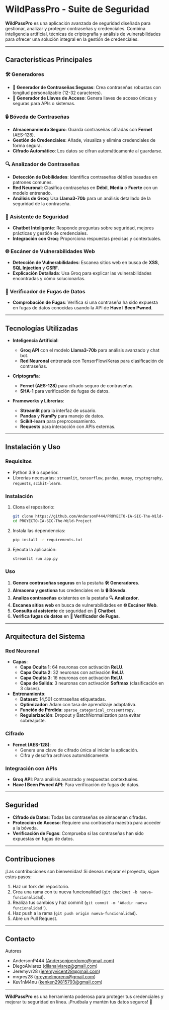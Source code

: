 # **WildPassPro - Suite de Seguridad**

**WildPassPro** es una aplicación avanzada de seguridad diseñada para gestionar, analizar y proteger contraseñas y credenciales. Combina inteligencia artificial, técnicas de criptografía y análisis de vulnerabilidades para ofrecer una solución integral en la gestión de credenciales.

---

## **Características Principales**

### **🛠️ Generadores**
- **🔑 Generador de Contraseñas Seguras**: Crea contraseñas robustas con longitud personalizable (12-32 caracteres).
- **🔑 Generador de Llaves de Acceso**: Genera llaves de acceso únicas y seguras para APIs o sistemas.

### **🔒 Bóveda de Contraseñas**
- **Almacenamiento Seguro**: Guarda contraseñas cifradas con **Fernet** (AES-128).
- **Gestión de Credenciales**: Añade, visualiza y elimina credenciales de forma segura.
- **Cifrado Automático**: Los datos se cifran automáticamente al guardarse.

### **🔍 Analizador de Contraseñas**
- **Detección de Debilidades**: Identifica contraseñas débiles basadas en patrones comunes.
- **Red Neuronal**: Clasifica contraseñas en **Débil**, **Media** o **Fuerte** con un modelo entrenado.
- **Análisis de Groq**: Usa **Llama3-70b** para un análisis detallado de la seguridad de la contraseña.

### **💬 Asistente de Seguridad**
- **Chatbot Inteligente**: Responde preguntas sobre seguridad, mejores prácticas y gestión de credenciales.
- **Integración con Groq**: Proporciona respuestas precisas y contextuales.

### **🌐 Escáner de Vulnerabilidades Web**
- **Detección de Vulnerabilidades**: Escanea sitios web en busca de **XSS**, **SQL Injection** y **CSRF**.
- **Explicación Detallada**: Usa Groq para explicar las vulnerabilidades encontradas y cómo solucionarlas.

### **🔐 Verificador de Fugas de Datos**
- **Comprobación de Fugas**: Verifica si una contraseña ha sido expuesta en fugas de datos conocidas usando la API de **Have I Been Pwned**.

---

## **Tecnologías Utilizadas**

- **Inteligencia Artificial**:
  - **Groq API** con el modelo **Llama3-70b** para análisis avanzado y chat bot.
  - **Red Neuronal** entrenada con TensorFlow/Keras para clasificación de contraseñas.
  
- **Criptografía**:
  - **Fernet (AES-128)** para cifrado seguro de contraseñas.
  - **SHA-1** para verificación de fugas de datos.

- **Frameworks y Librerías**:
  - **Streamlit** para la interfaz de usuario.
  - **Pandas** y **NumPy** para manejo de datos.
  - **Scikit-learn** para preprocesamiento.
  - **Requests** para interacción con APIs externas.

---

## **Instalación y Uso**

### **Requisitos**
- Python 3.9 o superior.
- Librerías necesarias: `streamlit`, `tensorflow`, `pandas`, `numpy`, `cryptography`, `requests`, `scikit-learn`.

### **Instalación**
1. Clona el repositorio:
   ```bash
   git clone https://github.com/AndersonP444/PROYECTO-IA-SIC-The-Wild-Project.git
   cd PROYECTO-IA-SIC-The-Wild-Project
   ```
2. Instala las dependencias:
   ```bash
   pip install -r requirements.txt
   ```
3. Ejecuta la aplicación:
   ```bash
   streamlit run app.py
   ```

### **Uso**
1. **Genera contraseñas seguras** en la pestaña **🛠️ Generadores**.
2. **Almacena y gestiona** tus credenciales en la **🔒 Bóveda**.
3. **Analiza contraseñas** existentes en la pestaña **🔍 Analizador**.
4. **Escanea sitios web** en busca de vulnerabilidades en **🌐 Escáner Web**.
5. **Consulta al asistente** de seguridad en **💬 Chatbot**.
6. **Verifica fugas de datos** en **🔐 Verificador de Fugas**.

---

## **Arquitectura del Sistema**

### **Red Neuronal**
- **Capas**:
  - **Capa Oculta 1**: 64 neuronas con activación **ReLU**.
  - **Capa Oculta 2**: 32 neuronas con activación **ReLU**.
  - **Capa Oculta 3**: 16 neuronas con activación **ReLU**.
  - **Capa de Salida**: 3 neuronas con activación **Softmax** (clasificación en 3 clases).
- **Entrenamiento**:
  - **Dataset**: 14,501 contraseñas etiquetadas.
  - **Optimizador**: Adam con tasa de aprendizaje adaptativa.
  - **Función de Pérdida**: `sparse_categorical_crossentropy`.
  - **Regularización**: Dropout y BatchNormalization para evitar sobreajuste.

### **Cifrado**
- **Fernet (AES-128)**:
  - Genera una clave de cifrado única al iniciar la aplicación.
  - Cifra y descifra archivos automáticamente.

### **Integración con APIs**
- **Groq API**: Para análisis avanzado y respuestas contextuales.
- **Have I Been Pwned API**: Para verificación de fugas de datos.

---

## **Seguridad**
- **Cifrado de Datos**: Todas las contraseñas se almacenan cifradas.
- **Protección de Acceso**: Requiere una contraseña maestra para acceder a la bóveda.
- **Verificación de Fugas**: Comprueba si las contraseñas han sido expuestas en fugas de datos.

---

## **Contribuciones**
¡Las contribuciones son bienvenidas! Si deseas mejorar el proyecto, sigue estos pasos:
1. Haz un fork del repositorio.
2. Crea una rama con tu nueva funcionalidad (`git checkout -b nueva-funcionalidad`).
3. Realiza tus cambios y haz commit (`git commit -m 'Añadir nueva funcionalidad'`).
4. Haz push a la rama (`git push origin nueva-funcionalidad`).
5. Abre un Pull Request.

---

## **Contacto**
Autores
- AndersonP444 (Andersonjperdomo@gmail.com)
- DiegoAlviarez (dilanalviarez@gmail.com)
- Jeremyvr28 (jeremyvicent28@gmail.com)
- mrgrey28 (greymelmoreno@gmail.com)
- Kev1nM4nu (kenken29815793@gmail.com)


---

**WildPassPro** es una herramienta poderosa para proteger tus credenciales y mejorar tu seguridad en línea. ¡Pruébala y mantén tus datos seguros! 🔐
